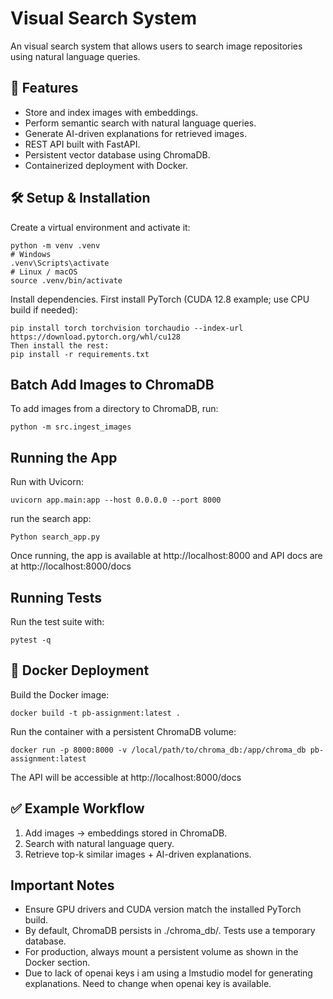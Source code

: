 # Visual Search System
An  visual search system that allows users to search image repositories using natural language queries. 

## 🚀 Features
- Store and index images with embeddings.
- Perform semantic search with natural language queries.
- Generate AI-driven explanations for retrieved images.
- REST API built with FastAPI.
- Persistent vector database using ChromaDB.
- Containerized deployment with Docker.

## 🛠️ Setup & Installation


Create a virtual environment and activate it:

```
python -m venv .venv
# Windows
.venv\Scripts\activate
# Linux / macOS
source .venv/bin/activate

```

Install dependencies. First install PyTorch (CUDA 12.8 example; use CPU build if needed):

```
pip install torch torchvision torchaudio --index-url https://download.pytorch.org/whl/cu128
Then install the rest:
pip install -r requirements.txt
```

## Batch Add Images to ChromaDB
To add images from a directory to ChromaDB, run:

```
python -m src.ingest_images
```

## Running the App
Run with Uvicorn:
```
uvicorn app.main:app --host 0.0.0.0 --port 8000

```
run the search app:

```
Python search_app.py
```

Once running, the app is available at http://localhost:8000 and API docs are at http://localhost:8000/docs


## Running Tests

Run the test suite with:
```
pytest -q
```


## 🐳 Docker Deployment

Build the Docker image:

```
docker build -t pb-assignment:latest .
```

Run the container with a persistent ChromaDB volume:
```
docker run -p 8000:8000 -v /local/path/to/chroma_db:/app/chroma_db pb-assignment:latest

```

The API will be accessible at http://localhost:8000/docs


## ✅ Example Workflow
1. Add images → embeddings stored in ChromaDB.
2. Search with natural language query.
3. Retrieve top-k similar images + AI-driven explanations.


## Important Notes
- Ensure GPU drivers and CUDA version match the installed PyTorch build.
- By default, ChromaDB persists in ./chroma_db/. Tests use a temporary database.
- For production, always mount a persistent volume as shown in the Docker section.
- Due to lack of openai keys i am using a lmstudio model for generating explanations. Need to change when openai key is available.

